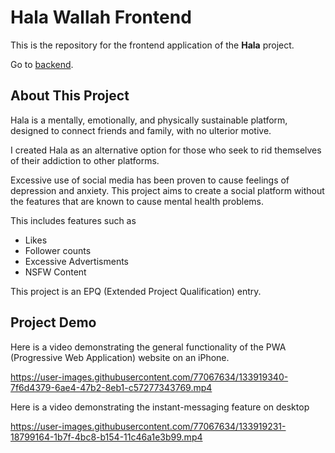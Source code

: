 # Hala Wallah Frontend
This is the repository for the frontend application of the **Hala** project.

Go to [backend](https://github.com/saiefelgebali/halawallah-backend).

## About This Project
Hala is a mentally, emotionally, and physically sustainable platform, designed to connect friends and family, with no ulterior motive. 

I created Hala as an alternative option for those who seek to rid themselves of their addiction to other platforms. 

Excessive use of social media has been proven to cause feelings of depression and anxiety.
This project aims to create a social platform without the features that are known to cause mental health problems. 

This includes features such as
- Likes
- Follower counts
- Excessive Advertisments
- NSFW Content

This project is an EPQ (Extended Project Qualification) entry.

## Project Demo

Here is a video demonstrating the general functionality of the PWA (Progressive Web Application) website on an iPhone.

https://user-images.githubusercontent.com/77067634/133919340-7f6d4379-6ae4-47b2-8eb1-c57277343769.mp4


Here is a video demonstrating the instant-messaging feature on desktop

https://user-images.githubusercontent.com/77067634/133919231-18799164-1b7f-4bc8-b154-11c46a1e3b99.mp4
